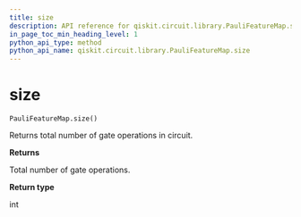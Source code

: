 ```yaml
---
title: size
description: API reference for qiskit.circuit.library.PauliFeatureMap.size
in_page_toc_min_heading_level: 1
python_api_type: method
python_api_name: qiskit.circuit.library.PauliFeatureMap.size
---
```


# size

<span id="qiskit.circuit.library.PauliFeatureMap.size" />

`PauliFeatureMap.size()`

Returns total number of gate operations in circuit.

**Returns**

Total number of gate operations.

**Return type**

int

